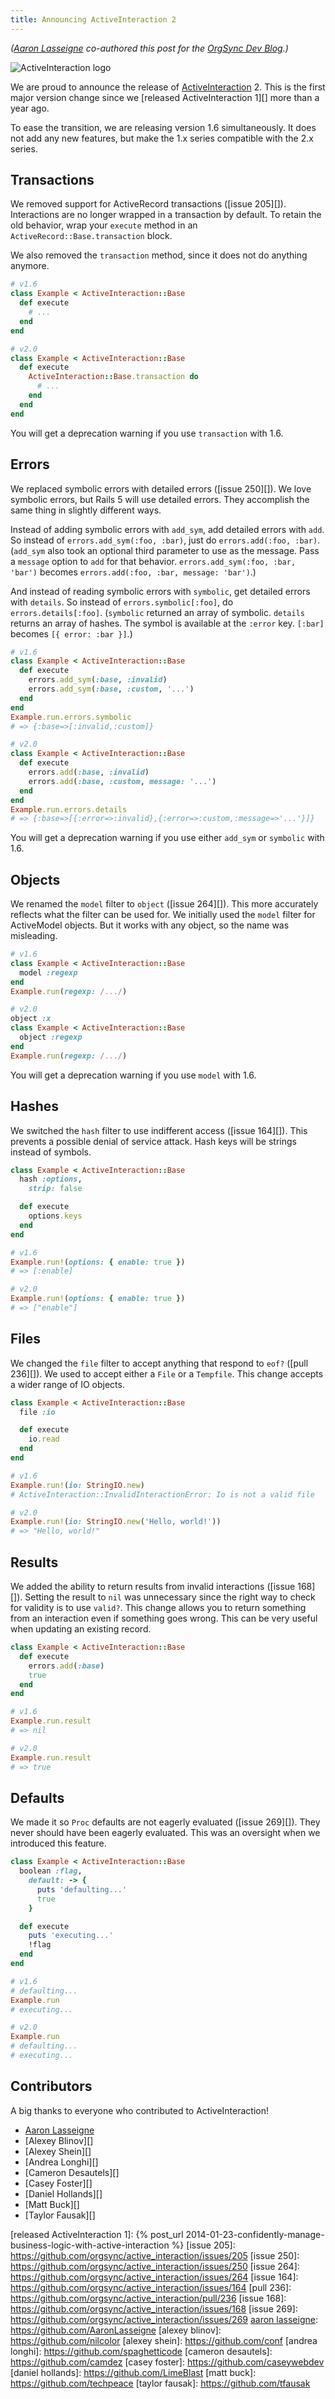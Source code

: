```yaml
---
title: Announcing ActiveInteraction 2
---
```


*([Aaron Lasseigne][] co-authored this post for the [OrgSync Dev Blog][].)*

![ActiveInteraction logo][]

We are proud to announce the release of [ActiveInteraction][] 2.
This is the first major version change since we [released ActiveInteraction 1][] more than a year ago.

To ease the transition,
we are releasing version 1.6 simultaneously.
It does not add any new features,
but make the 1.x series compatible with the 2.x series.

## Transactions

We removed support for ActiveRecord transactions ([issue 205][]).
Interactions are no longer wrapped in a transaction by default.
To retain the old behavior,
wrap your `execute` method in an `ActiveRecord::Base.transaction` block.

We also removed the `transaction` method,
since it does not do anything anymore.

``` rb
# v1.6
class Example < ActiveInteraction::Base
  def execute
    # ...
  end
end

# v2.0
class Example < ActiveInteraction::Base
  def execute
    ActiveInteraction::Base.transaction do
      # ...
    end
  end
end
```

You will get a deprecation warning if you use `transaction` with 1.6.

## Errors

We replaced symbolic errors with detailed errors ([issue 250][]).
We love symbolic errors,
but Rails 5 will use detailed errors.
They accomplish the same thing in slightly different ways.

Instead of adding symbolic errors with `add_sym`,
add detailed errors with `add`.
So instead of `errors.add_sym(:foo, :bar)`,
just do `errors.add(:foo, :bar)`.
(`add_sym` also took an optional third parameter to use as the message.
Pass a `message` option to `add` for that behavior.
`errors.add_sym(:foo, :bar, 'bar')` becomes `errors.add(:foo, :bar, message: 'bar')`.)

And instead of reading symbolic errors with `symbolic`,
get detailed errors with `details`.
So instead of `errors.symbolic[:foo]`,
do `errors.details[:foo]`.
(`symbolic` returned an array of symbolic.
`details` returns an array of hashes.
The symbol is available at the `:error` key.
`[:bar]` becomes `[{ error: :bar }]`.)

``` rb
# v1.6
class Example < ActiveInteraction::Base
  def execute
    errors.add_sym(:base, :invalid)
    errors.add_sym(:base, :custom, '...')
  end
end
Example.run.errors.symbolic
# => {:base=>[:invalid,:custom]}

# v2.0
class Example < ActiveInteraction::Base
  def execute
    errors.add(:base, :invalid)
    errors.add(:base, :custom, message: '...')
  end
end
Example.run.errors.details
# => {:base=>[{:error=>:invalid},{:error=>:custom,:message=>'...'}]}
```

You will get a deprecation warning if you use either `add_sym` or `symbolic` with 1.6.

## Objects

We renamed the `model` filter to `object` ([issue 264][]).
This more accurately reflects what the filter can be used for.
We initially used the `model` filter for ActiveModel objects.
But it works with any object,
so the name was misleading.

``` rb
# v1.6
class Example < ActiveInteraction::Base
  model :regexp
end
Example.run(regexp: /.../)

# v2.0
object :x
class Example < ActiveInteraction::Base
  object :regexp
end
Example.run(regexp: /.../)
```

You will get a deprecation warning if you use `model` with 1.6.

## Hashes

We switched the `hash` filter to use indifferent access ([issue 164][]).
This prevents a possible denial of service attack.
Hash keys will be strings instead of symbols.

``` rb
class Example < ActiveInteraction::Base
  hash :options,
    strip: false

  def execute
    options.keys
  end
end

# v1.6
Example.run!(options: { enable: true })
# => [:enable]

# v2.0
Example.run!(options: { enable: true })
# => ["enable"]
```

## Files

We changed the `file` filter to accept anything that respond to `eof?` ([pull 236][]).
We used to accept either a `File` or a `Tempfile`.
This change accepts a wider range of IO objects.

``` rb
class Example < ActiveInteraction::Base
  file :io

  def execute
    io.read
  end
end

# v1.6
Example.run!(io: StringIO.new)
# ActiveInteraction::InvalidInteractionError: Io is not a valid file

# v2.0
Example.run!(io: StringIO.new('Hello, world!'))
# => "Hello, world!"
```

## Results

We added the ability to return results from invalid interactions ([issue 168][]).
Setting the result to `nil` was unnecessary since the right way to check for validity is to use `valid?`.
This change allows you to return something from an interaction even if something goes wrong.
This can be very useful when updating an existing record.

``` rb
class Example < ActiveInteraction::Base
  def execute
    errors.add(:base)
    true
  end
end

# v1.6
Example.run.result
# => nil

# v2.0
Example.run.result
# => true
```

## Defaults

We made it so `Proc` defaults are not eagerly evaluated ([issue 269][]).
They never should have been eagerly evaluated.
This was an oversight when we introduced this feature.

``` rb
class Example < ActiveInteraction::Base
  boolean :flag,
    default: -> {
      puts 'defaulting...'
      true
    }

  def execute
    puts 'executing...'
    !flag
  end
end

# v1.6
# defaulting...
Example.run
# executing...

# v2.0
Example.run
# defaulting...
# executing...
```

## Contributors

A big thanks to everyone who contributed to ActiveInteraction!

- [Aaron Lasseigne][]
- [Alexey Blinov][]
- [Alexey Shein][]
- [Andrea Longhi][]
- [Cameron Desautels][]
- [Casey Foster][]
- [Daniel Hollands][]
- [Matt Buck][]
- [Taylor Fausak][]

[aaron lasseigne]: http://aaronlasseigne.com
[orgsync dev blog]: http://devblog.orgsync.com/2015/05/07/TODO/
[activeinteraction logo]: /static/images/2015/05/07/active-interaction.svg
[activeinteraction]: http://devblog.orgsync.com/active_interaction/
[released ActiveInteraction 1]: {% post_url 2014-01-23-confidently-manage-business-logic-with-active-interaction %}
[issue 205]: https://github.com/orgsync/active_interaction/issues/205
[issue 250]: https://github.com/orgsync/active_interaction/issues/250
[issue 264]: https://github.com/orgsync/active_interaction/issues/264
[issue 164]: https://github.com/orgsync/active_interaction/issues/164
[pull 236]: https://github.com/orgsync/active_interaction/pull/236
[issue 168]: https://github.com/orgsync/active_interaction/issues/168
[issue 269]: https://github.com/orgsync/active_interaction/issues/269
[aaron lasseigne]: https://github.com/AaronLasseigne
[alexey blinov]: https://github.com/nilcolor
[alexey shein]: https://github.com/conf
[andrea longhi]: https://github.com/spaghetticode
[cameron desautels]: https://github.com/camdez
[casey foster]: https://github.com/caseywebdev
[daniel hollands]: https://github.com/LimeBlast
[matt buck]: https://github.com/techpeace
[taylor fausak]: https://github.com/tfausak
